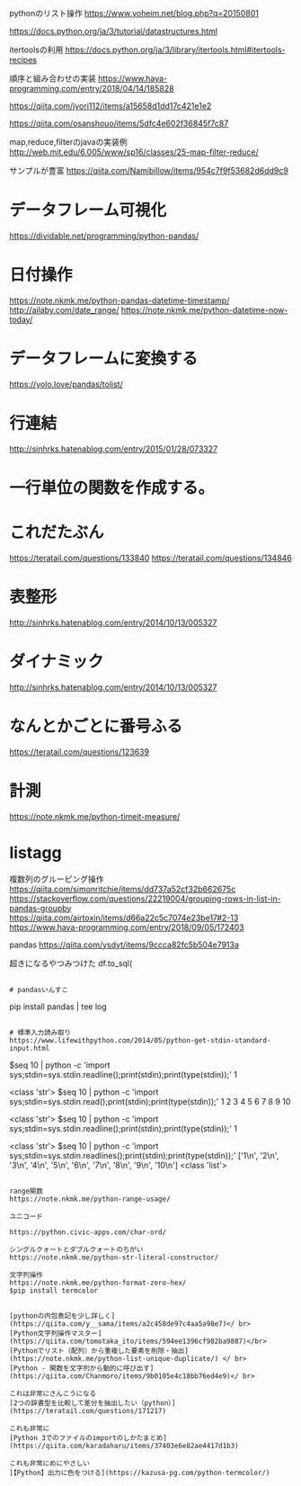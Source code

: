 pythonのリスト操作
https://www.yoheim.net/blog.php?q=20150801

https://docs.python.org/ja/3/tutorial/datastructures.html

itertoolsの利用
https://docs.python.org/ja/3/library/itertools.html#itertools-recipes

順序と組み合わせの実装
https://www.haya-programming.com/entry/2018/04/14/185828

https://qiita.com/jyori112/items/a15658d1dd17c421e1e2

https://qiita.com/osanshouo/items/5dfc4e602f36845f7c87

map,reduce,filterのjavaの実装例
http://web.mit.edu/6.005/www/sp16/classes/25-map-filter-reduce/

サンプルが豊富
https://qiita.com/Namibillow/items/954c7f9f53682d6dd9c9

# データフレーム可視化
https://dividable.net/programming/python-pandas/

# 日付操作
https://note.nkmk.me/python-pandas-datetime-timestamp/
http://ailaby.com/date_range/
https://note.nkmk.me/python-datetime-now-today/

# データフレームに変換する
https://yolo.love/pandas/tolist/

# 行連結
http://sinhrks.hatenablog.com/entry/2015/01/28/073327

# 一行単位の関数を作成する。

# これだたぶん
https://teratail.com/questions/133840
https://teratail.com/questions/134846

# 表整形
http://sinhrks.hatenablog.com/entry/2014/10/13/005327

# ダイナミック
http://sinhrks.hatenablog.com/entry/2014/10/13/005327

# なんとかごとに番号ふる
https://teratail.com/questions/123639

# 計測
https://note.nkmk.me/python-timeit-measure/

# listagg
複数列のグルーピング操作
https://qiita.com/simonritchie/items/dd737a52cf32b662675c
https://stackoverflow.com/questions/22219004/grouping-rows-in-list-in-pandas-groupby
https://qiita.com/airtoxin/items/d66a22c5c7074e23be17#2-13
https://www.haya-programming.com/entry/2018/09/05/172403

pandas
https://qiita.com/ysdyt/items/9ccca82fc5b504e7913a

超きになるやつみつけた
df.to_sql(
```

# pandasいんすこ
```
pip install pandas | tee log

```

# 標準入力読み取り
https://www.lifewithpython.com/2014/05/python-get-stdin-standard-input.html

```
$seq 10 | python -c 'import sys;stdin=sys.stdin.readline();print(stdin);print(type(stdin));'
1

<class 'str'>
$seq 10 | python -c 'import sys;stdin=sys.stdin.read();print(stdin);print(type(stdin));'
1
2
3
4
5
6
7
8
9
10

<class 'str'>
$seq 10 | python -c 'import sys;stdin=sys.stdin.readline();print(stdin);print(type(stdin));'
1

<class 'str'>
$seq 10 | python -c 'import sys;stdin=sys.stdin.readlines();print(stdin);print(type(stdin));'
['1\n', '2\n', '3\n', '4\n', '5\n', '6\n', '7\n', '8\n', '9\n', '10\n']
<class 'list'>

```

range関数
https://note.nkmk.me/python-range-usage/

ユニコード

https://python.civic-apps.com/char-ord/

シングルクォートとダブルクォートのちがい
https://note.nkmk.me/python-str-literal-constructor/

文字列操作
https://note.nkmk.me/python-format-zero-hex/
$pip install termcolor


[pythonの内包表記を少し詳しく](https://qiita.com/y__sama/items/a2c458de97c4aa5a98e7)</ br>
[Python文字列操作マスター](https://qiita.com/tomotaka_ito/items/594ee1396cf982ba9887)</br>
[Pythonでリスト（配列）から重複した要素を削除・抽出](https://note.nkmk.me/python-list-unique-duplicate/) </ br>
[Python - 関数を文字列から動的に呼び出す](https://qiita.com/Chanmoro/items/9b0105e4c18bb76ed4e9)</ br>

これは非常にさんこうになる
[2つの辞書型を比較して差分を抽出したい（python）](https://teratail.com/questions/171217)

これも非常に
[Python 3でのファイルのimportのしかたまとめ](https://qiita.com/karadaharu/items/37403e6e82ae4417d1b3)

これも非常にめにやさしい
[【Python】出力に色をつける](https://kazusa-pg.com/python-termcolor/)
